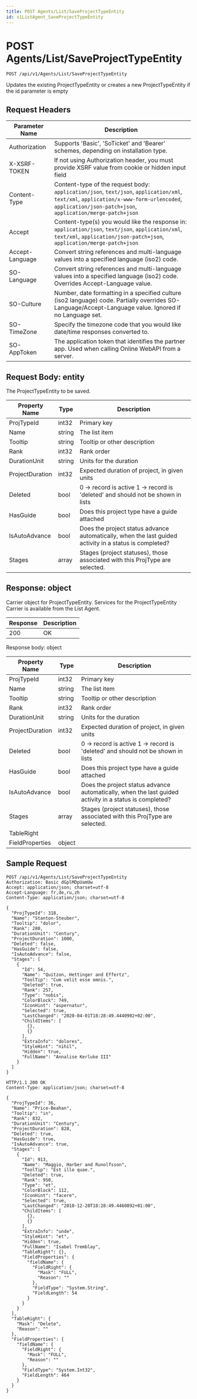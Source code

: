 ```yaml
---
title: POST Agents/List/SaveProjectTypeEntity
id: v1ListAgent_SaveProjectTypeEntity
---
```


# POST Agents/List/SaveProjectTypeEntity

```http
POST /api/v1/Agents/List/SaveProjectTypeEntity
```

Updates the existing ProjectTypeEntity or creates a new ProjectTypeEntity if the id parameter is empty








## Request Headers

| Parameter Name | Description |
|----------------|-------------|
| Authorization  | Supports 'Basic', 'SoTicket' and 'Bearer' schemes, depending on installation type. |
| X-XSRF-TOKEN   | If not using Authorization header, you must provide XSRF value from cookie or hidden input field |
| Content-Type | Content-type of the request body: `application/json`, `text/json`, `application/xml`, `text/xml`, `application/x-www-form-urlencoded`, `application/json-patch+json`, `application/merge-patch+json` |
| Accept         | Content-type(s) you would like the response in: `application/json`, `text/json`, `application/xml`, `text/xml`, `application/json-patch+json`, `application/merge-patch+json` |
| Accept-Language | Convert string references and multi-language values into a specified language (iso2) code. |
| SO-Language | Convert string references and multi-language values into a specified language (iso2) code. Overrides Accept-Language value. |
| SO-Culture | Number, date formatting in a specified culture (iso2 language) code. Partially overrides SO-Language/Accept-Language value. Ignored if no Language set. |
| SO-TimeZone | Specify the timezone code that you would like date/time responses converted to. |
| SO-AppToken | The application token that identifies the partner app. Used when calling Online WebAPI from a server. |

## Request Body: entity  

The ProjectTypeEntity to be saved. 

| Property Name | Type |  Description |
|----------------|------|--------------|
| ProjTypeId | int32 | Primary key |
| Name | string | The list item |
| Tooltip | string | Tooltip or other description |
| Rank | int32 | Rank order |
| DurationUnit | string | Units for the duration |
| ProjectDuration | int32 | Expected duration of project, in given units |
| Deleted | bool | 0 -&gt; record is active 1 -&gt; record is 'deleted' and should not be shown in lists |
| HasGuide | bool | Does this project type have a guide attached |
| IsAutoAdvance | bool | Does the project status advance automatically, when the last guided activity in a status is completed? |
| Stages | array | Stages (project statuses), those associated with this ProjType are selected. |


## Response: object

Carrier object for ProjectTypeEntity.
Services for the ProjectTypeEntity Carrier is available from the <see cref="T:SuperOffice.CRM.Services.IListAgent">List Agent</see>.

| Response | Description |
|----------------|-------------|
| 200 | OK |

Response body: object

| Property Name | Type |  Description |
|----------------|------|--------------|
| ProjTypeId | int32 | Primary key |
| Name | string | The list item |
| Tooltip | string | Tooltip or other description |
| Rank | int32 | Rank order |
| DurationUnit | string | Units for the duration |
| ProjectDuration | int32 | Expected duration of project, in given units |
| Deleted | bool | 0 -&gt; record is active 1 -&gt; record is 'deleted' and should not be shown in lists |
| HasGuide | bool | Does this project type have a guide attached |
| IsAutoAdvance | bool | Does the project status advance automatically, when the last guided activity in a status is completed? |
| Stages | array | Stages (project statuses), those associated with this ProjType are selected. |
| TableRight |  |  |
| FieldProperties | object |  |

## Sample Request

```http!
POST /api/v1/Agents/List/SaveProjectTypeEntity
Authorization: Basic dGplMDpUamUw
Accept: application/json; charset=utf-8
Accept-Language: fr,de,ru,zh
Content-Type: application/json; charset=utf-8

{
  "ProjTypeId": 318,
  "Name": "Stanton-Steuber",
  "Tooltip": "dolor",
  "Rank": 280,
  "DurationUnit": "Century",
  "ProjectDuration": 1000,
  "Deleted": false,
  "HasGuide": false,
  "IsAutoAdvance": false,
  "Stages": [
    {
      "Id": 54,
      "Name": "Quitzon, Hettinger and Effertz",
      "ToolTip": "Cum velit esse omnis.",
      "Deleted": true,
      "Rank": 257,
      "Type": "nobis",
      "ColorBlock": 749,
      "IconHint": "aspernatur",
      "Selected": true,
      "LastChanged": "2020-04-01T18:28:49.4440902+02:00",
      "ChildItems": [
        {},
        {}
      ],
      "ExtraInfo": "dolores",
      "StyleHint": "nihil",
      "Hidden": true,
      "FullName": "Annalise Kerluke III"
    }
  ]
}
```

```http_
HTTP/1.1 200 OK
Content-Type: application/json; charset=utf-8

{
  "ProjTypeId": 36,
  "Name": "Price-Beahan",
  "Tooltip": "in",
  "Rank": 832,
  "DurationUnit": "Century",
  "ProjectDuration": 828,
  "Deleted": true,
  "HasGuide": true,
  "IsAutoAdvance": true,
  "Stages": [
    {
      "Id": 913,
      "Name": "Maggio, Harber and Runolfsson",
      "ToolTip": "Est illo quae.",
      "Deleted": true,
      "Rank": 950,
      "Type": "et",
      "ColorBlock": 112,
      "IconHint": "facere",
      "Selected": true,
      "LastChanged": "2010-12-20T18:28:49.4460892+01:00",
      "ChildItems": [
        {},
        {}
      ],
      "ExtraInfo": "unde",
      "StyleHint": "et",
      "Hidden": true,
      "FullName": "Isabel Tremblay",
      "TableRight": {},
      "FieldProperties": {
        "fieldName": {
          "FieldRight": {
            "Mask": "FULL",
            "Reason": ""
          },
          "FieldType": "System.String",
          "FieldLength": 54
        }
      }
    }
  ],
  "TableRight": {
    "Mask": "Delete",
    "Reason": ""
  },
  "FieldProperties": {
    "fieldName": {
      "FieldRight": {
        "Mask": "FULL",
        "Reason": ""
      },
      "FieldType": "System.Int32",
      "FieldLength": 464
    }
  }
}
```